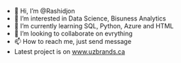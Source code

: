 - 👋 Hi, I’m @Rashidjon
- 👀 I’m interested in Data Science, Bisuness Analytics
- 🌱 I’m currently learning SQL, Python, Azure and HTML
- 💞️ I’m looking to collaborate on evrything
- 📫 How to reach me, just send message
-  Latest project is on www.uzbrands.ca
<!---
Rasidjon/Rasidjon is a ✨ special ✨ repository because its `README.md` (this file) appears on your GitHub profile.
You can click the Preview link to take a look at your changes.
--->
